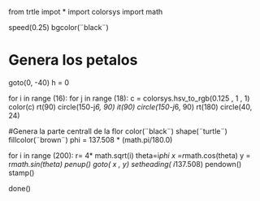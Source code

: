 from trtle impot *
import colorsys
import math

speed(0.25)
bgcolor(¨black¨)

# Genera los petalos
goto(0, -40)
h = 0

for i in range (16):
for j in range (18):
c = colorsys.hsv_to_rgb(0.125 , 1 , 1)
color(c)
rt(90)
circle(150-j*6, 90)
it(90)
circle(150-j*6, 90)
rt(180)
circle(40, 24)

#Genera la parte centrall de la flor 
color(¨black¨)
shape(¨turtle¨)
fillcolor(¨brown¨)
phi = 137.508 * (math.pi/180.0)

for i in range (200):
r= 4* math.sqrt(i)
theta=i*phi
x =r*math.cos(theta)
y = r*math.sin(theta)
penup()
goto( x , y)
setheading( i*137.508)
pendown()
stamp()

done()
